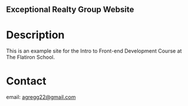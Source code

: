 Exceptional Realty Group Website
---

# Description

This is an example site for the Intro to Front-end Development Course  at The Flatiron School.

# Contact

email: agregg22@gmail.com
